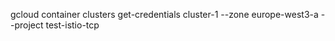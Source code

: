 

gcloud container clusters get-credentials cluster-1 --zone europe-west3-a --project test-istio-tcp